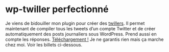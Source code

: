 # wp-twiller perfectionné

Je viens de bidouiller mon plugin pour créer des [twillers](http://twiller.tcrouzet.com/). Il permet maintenant de compiler tous les tweets d’un compte Twitter et de créer automatiquement des posts journaliers sous WordPress. Prend aussi en compte les réponses. [Téléchargement !](https://tcrouzet.com/files_tc/wp_twiller.rar) Je ne garantis rien mais ça marche chez moi. Voir les billets ci-dessous.